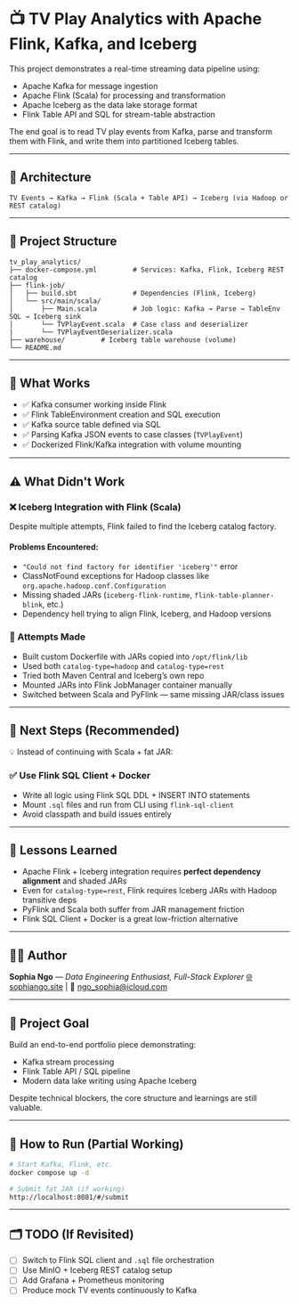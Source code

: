 
# 📺 TV Play Analytics with Apache Flink, Kafka, and Iceberg

This project demonstrates a real-time streaming data pipeline using:
- Apache Kafka for message ingestion
- Apache Flink (Scala) for processing and transformation
- Apache Iceberg as the data lake storage format
- Flink Table API and SQL for stream-table abstraction

The end goal is to read TV play events from Kafka, parse and transform them with Flink, and write them into partitioned Iceberg tables.

---

## 🧱 Architecture

```
TV Events → Kafka → Flink (Scala + Table API) → Iceberg (via Hadoop or REST catalog)
```

---

## 📂 Project Structure

```
tv_play_analytics/
├── docker-compose.yml         # Services: Kafka, Flink, Iceberg REST catalog
├── flink-job/
│   ├── build.sbt              # Dependencies (Flink, Iceberg)
│   └── src/main/scala/
│       ├── Main.scala         # Job logic: Kafka → Parse → TableEnv SQL → Iceberg sink
│       └── TVPlayEvent.scala  # Case class and deserializer
|		└── TVPlayEventDeserializer.scala
├── warehouse/         # Iceberg table warehouse (volume)
└── README.md
```

---

## 🔁 What Works

- ✅ Kafka consumer working inside Flink
- ✅ Flink TableEnvironment creation and SQL execution
- ✅ Kafka source table defined via SQL
- ✅ Parsing Kafka JSON events to case classes (`TVPlayEvent`)
- ✅ Dockerized Flink/Kafka integration with volume mounting

---

## ⚠️ What Didn't Work

### ❌ Iceberg Integration with Flink (Scala)
Despite multiple attempts, Flink failed to find the Iceberg catalog factory.

#### Problems Encountered:
- `"Could not find factory for identifier 'iceberg'"` error
- ClassNotFound exceptions for Hadoop classes like `org.apache.hadoop.conf.Configuration`
- Missing shaded JARs (`iceberg-flink-runtime`, `flink-table-planner-blink`, etc.)
- Dependency hell trying to align Flink, Iceberg, and Hadoop versions

### 🧨 Attempts Made
- Built custom Dockerfile with JARs copied into `/opt/flink/lib`
- Used both `catalog-type=hadoop` and `catalog-type=rest`
- Tried both Maven Central and Iceberg’s own repo
- Mounted JARs into Flink JobManager container manually
- Switched between Scala and PyFlink — same missing JAR/class issues

---

## 🧪 Next Steps (Recommended)

💡 Instead of continuing with Scala + fat JAR:

### ✅ Use Flink SQL Client + Docker
- Write all logic using Flink SQL DDL + INSERT INTO statements
- Mount `.sql` files and run from CLI using `flink-sql-client`
- Avoid classpath and build issues entirely

---

## 🙏 Lessons Learned

- Apache Flink + Iceberg integration requires **perfect dependency alignment** and shaded JARs
- Even for `catalog-type=rest`, Flink requires Iceberg JARs with Hadoop transitive deps
- PyFlink and Scala both suffer from JAR management friction
- Flink SQL Client + Docker is a great low-friction alternative

---

## 👩‍💻 Author

**Sophia Ngo** — *Data Engineering Enthusiast, Full-Stack Explorer*
[🌐 sophiango.site](https://sophiango.site) | 📧 ngo_sophia@icloud.com

---

## 📌 Project Goal

Build an end-to-end portfolio piece demonstrating:
- Kafka stream processing
- Flink Table API / SQL pipeline
- Modern data lake writing using Apache Iceberg

Despite technical blockers, the core structure and learnings are still valuable.

---

## 🐳 How to Run (Partial Working)

```bash
# Start Kafka, Flink, etc.
docker compose up -d

# Submit fat JAR (if working)
http://localhost:8081/#/submit
```

---

## 🗂️ TODO (If Revisited)

- [ ] Switch to Flink SQL client and `.sql` file orchestration
- [ ] Use MinIO + Iceberg REST catalog setup
- [ ] Add Grafana + Prometheus monitoring
- [ ] Produce mock TV events continuously to Kafka
